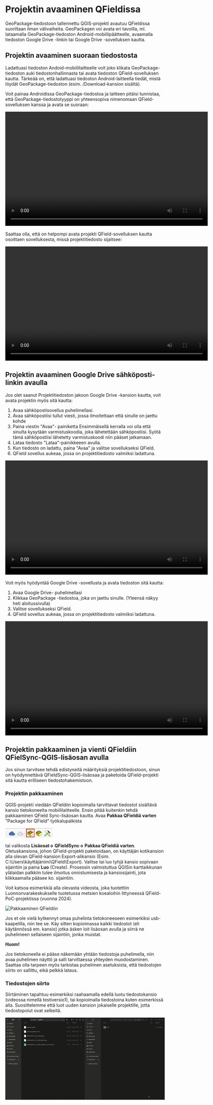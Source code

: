 # Projektin avaaminen QFieldissa

GeoPackage-tiedostoon tallennettu QGIS-projekti avautuu QFieldissa suoriltaan ilman välivaiheita. GeoPackagen voi avata eri tavoilla, ml. lataamalla GeoPackage-tiedoston Android-mobiilipäätteelle, avaamalla tiedoston Google Drive -linkin tai Google Drive -sovelluksen kautta. 

## Projektin avaaminen suoraan tiedostosta

Ladattuasi tiedoston Andoid-mobiililaitteelle voit joko klikata GeoPackage-tiedoston auki tiedostonhallinnasta tai avata tiedoston QField-sovelluksen kautta. Tärkeää on, että ladattuasi tiedoston Android-laitteella tiedät, mistä löydät GeoPackage-tiedoston (esim. /Download-kansion sisältä). 

Voit painaa Androidissa GeoPackage-tiedostoa ja laitteen pitäisi tunnistaa, että GeoPackage-tiedostotyyppi on yhteensopiva nimenomaan QField-sovelluksen kanssa ja avata se suoraan:

<video width="640" height="360" controls>
  <source src="img/qfield_projektin_avaus_tiedostonhallinnasta.mp4" type="video/mp4">
</video>

Saattaa olla, että on helpompi avata projekti QField-sovelluksen kautta osoittaen sovelluksesta, missä projektitiedosto sijaitsee:

<video width="640" height="360" controls>
  <source src="img/qfield_projektin_avaus_qfieldin_kautta.mp4" type="video/mp4">
</video>

## Projektin avaaminen Google Drive sähköposti-linkin avaulla

Jos olet saanut Projektitiedoston jakoon Google Drive -kansion kautta, voit avata projektin myös sitä kautta:

1. Avaa sähköpostisovellus puhelimellasi.
2. Avaa sähköpostiisi tullut viesti, jossa ilmoitettaan että sinulle on jaettu kohde
3. Paina viestin "Avaa"- painiketta
  Ensimmäisellä kerralla voi olla että sinulta kysytään varmistuskoodia, joka lähetettään sähköpostiisi. Syötä tämä sähköpostiisi lähetetty varmistuskoodi niin pääset jatkamaan.
4. Lataa tiedosto "Lataa"-painikkeeen avulla.
5. Kun tiedosto on ladattu, paina "Avaa" ja valitse sovellukseksi QField.
6. QField sovellus aukeaa, jossa on projektitiedosto valmiiksi ladattuna.


<video width="640" height="360" controls>
  <source src="img/qfield_projektin_avaus_spostista.mp4" type="video/mp4">
</video>

Voit myös hyödyntää Google Drive -sovellusta ja avata tiedoston sitä kautta:

1. Avaa Google Drive- puhelimellasi 
2. Klikkaa GeoPackage -tiedostoa, joka on jaettu sinulle. (Yleensä näkyy heti aloitussivulla)
3. Valitse sovellukseksi QField.
4. QField sovellus aukeaa, jossa on projektitiedosto valmiiksi ladattuna.

<video width="640" height="360" controls>
  <source src="img/qfield_projektin_avaus_drivesta.mp4" type="video/mp4">
</video>

## Projektin pakkaaminen ja vienti QFieldiin QFielSync-QGIS-lisäosan avulla

Jos sinun tarvitsee tehdä edistyneitä määrityksiä projektitiedostoon, sinun on hyödynnettävä QFieldSync-QGIS-lisäosaa ja paketoida QField-projekti sitä kautta erilliseen tiedostohakemistoon.  

### Projektin pakkaaminen

QGIS-projekti viedään QFieldiin kopioimalla tarvittavat tiedostot sisältävä kansio tietokoneelta mobiililaitteelle. Ensin pitää kuitenkin tehdä pakkaaminen QField Sync-lisäosan kautta. Avaa **Pakkaa QFieldiä varten** "Package for QField" työkalupalkista

[<img src="img/qfieldsync_pakkaa.png" width="150"/>](img/qfieldsync_pakkaa.png)

tai valikosta **Lisäosat-\> QFieldSync-\> Pakkaa QFieldiä varten**. Oletuskansiona, johon QField-projekti paketoidaan, on käyttäjän kotikansion alla olevan QField-kansion Export-alikansio (Esim. C:\Users\käyttäjänimi\QField\Export). Valitse tai luo tyhjä kansio sopivaan sijaintiin ja paina **Luo** (Create). Prosessin valmistuttua QGISin karttaikkunan ylälaidan palkkiin tulee ilmoitus onnistumisesta ja kansiosijainti, jota klikkaamalla pääsee ko. sijaintiin.

Voit katsoa esimerkkiä alla olevasta videosta, joka tuotettiin Luonnonvarakeskukselle tuotetussa metsien koealoihin littyneessä QField-PoC-projektissa (vuonna 2024).

![Pakkaaminen QFieldiin](img/package_for_qfield_2.gif)

Jos et ole vielä kytkennyt omaa puhelinta tietokoneeseen esimerkiksi usb-kaapelilla, niin tee se. Käy sitten kopioimassa kaikki tiedostot (eli käytännössä em. kansio) jotka äsken loit lisäosan avulla ja siirrä ne puhelimeen sellaiseen sijaintiin, jonka muistat.


**Huom!**

 Jos tietokoneella ei pääse näkemään yhtään tiedostoja puhelimella, niin avaa puhelimen näyttö ja salli tarvittaessa yhteyden muodostaminen. Saattaa olla tarpeen myös tarkistaa puhelimen asetuksista, että tiedostojen siirto on sallittu, eikä pelkkä lataus.


### Tiedostojen siirto

Siirtäminen tapahtuu esimerkiksi raahaamalla edellä luotu tiedostokansio (videossa nimellä testiversio1), tai kopioimalla tiedostoina kuten esimerkissä alla. Suosittelemme että luot uuden kansion jokaiselle projektille, jotta tiedostopolut ovat selkeitä.

![Tiedostojen siirto puhelimeen](img/tiedostojen_siirto.gif)
